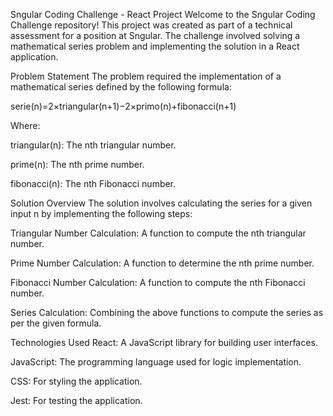 Sngular Coding Challenge - React Project
Welcome to the Sngular Coding Challenge repository! This project was created as part of a technical assessment for a position at Sngular. The challenge involved solving a mathematical series problem and implementing the solution in a React application.

Problem Statement
The problem required the implementation of a mathematical series defined by the following formula:

serie(n)=2×triangular(n+1)−2×primo(n)+fibonacci(n+1)

Where:

triangular(n): The nth triangular number.

prime(n): The nth prime number.

fibonacci(n): The nth Fibonacci number.

Solution Overview
The solution involves calculating the series for a given input n by implementing the following steps:

Triangular Number Calculation: A function to compute the nth triangular number.

Prime Number Calculation: A function to determine the nth prime number.

Fibonacci Number Calculation: A function to compute the nth Fibonacci number.

Series Calculation: Combining the above functions to compute the series as per the given formula.

Technologies Used
React: A JavaScript library for building user interfaces.

JavaScript: The programming language used for logic implementation.

CSS: For styling the application.

Jest: For testing the application.
